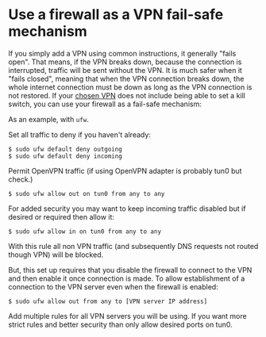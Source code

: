 # Use a firewall as a VPN fail-safe mechanism

If you simply add a VPN using common instructions, it generally "fails open". That means, if the VPN breaks down, 
because the connection is interrupted, traffic will be sent without the VPN. It is much safer when it "fails closed", 
meaning that when the VPN connection breaks down, the whole internet connection must be down as long as the VPN 
connection is not restored. If your [chosen VPN](vpn.md) does not include being able to 
set a kill switch, you can use your firewall as a fail-safe mechanism:

As an example, with `ufw`. 

Set all traffic to deny if you haven't already:

    $ sudo ufw default deny outgoing
    $ sudo ufw default deny incoming

Permit OpenVPN traffic (if using OpenVPN adapter is probably tun0 but check.)

    $ sudo ufw allow out on tun0 from any to any

For added security you may want to keep incoming traffic disabled but if desired or required then allow it:

    $ sudo ufw allow in on tun0 from any to any

With this rule all non VPN traffic (and subsequently DNS requests not routed though VPN) will be blocked.

But, this set up requires that you disable the firewall to connect to the VPN and then enable it once connection is made. To allow establishment of a connection to the VPN server even when the firewall is enabled:

    $ sudo ufw allow out from any to [VPN server IP address]

Add multiple rules for all VPN servers you will be using. If you want more strict rules and better security than only 
allow desired ports on tun0.